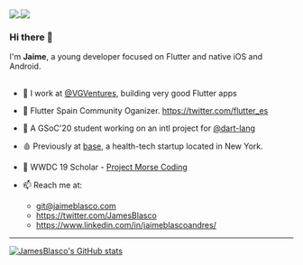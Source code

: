 
<a href="https://github.com/jamesblasco/modal_bottom_sheet">
  <img align="center" src="https://github-readme-stats.vercel.app/api/pin/?username=jamesblasco&repo=modal_bottom_sheet" />
</a>
<a href="https://github.com/jamesblasco/layout">
  <img align="center" src="https://github-readme-stats.vercel.app/api/pin/?username=jamesblasco&repo=layout" />
</a>

### Hi there 👋

I'm **Jaime**, a young developer focused on Flutter and native iOS and Android.
</br>
</br>
- 🦄 I work at [@VGVentures](https://github.com/VGVentures/), building very good Flutter apps
- 💙 Flutter Spain Community Oganizer. https://twitter.com/flutter_es
- 🔭 A GSoC'20 student working on an intl project for [@dart-lang](https://github.com/dart-lang/)
- 🩸 Previously at [base](https://get-base.com/), a health-tech startup located in New York.
-   WWDC 19 Scholar - [Project Morse Coding](https://github.com/jamesblasco/morse_coding_swift_playground)

- 📫 Reach me at:
     - git@jaimeblasco.com
     - https://twitter.com/JamesBlasco
     - https://www.linkedin.com/in/jaimeblascoandres/


<!--
**jamesblasco/jamesblasco** is a ✨ _special_ ✨ repository because its `README.md` (this file) appears on your GitHub profile.

Here are some ideas to get you started:

- 🔭 I’m currently working on ...
- 🌱 I’m currently learning ...
- 👯 I’m looking to collaborate on ...
- 🤔 I’m looking for help with ...
- 💬 Ask me about ...
- 📫 How to reach me: ...
- 😄 Pronouns: ...
- ⚡ Fun fact: ...
-->

---

[![JamesBlasco's GitHub stats](https://github-readme-stats.vercel.app/api?username=jamesblasco)](https://github.com/jamesblasco/)

